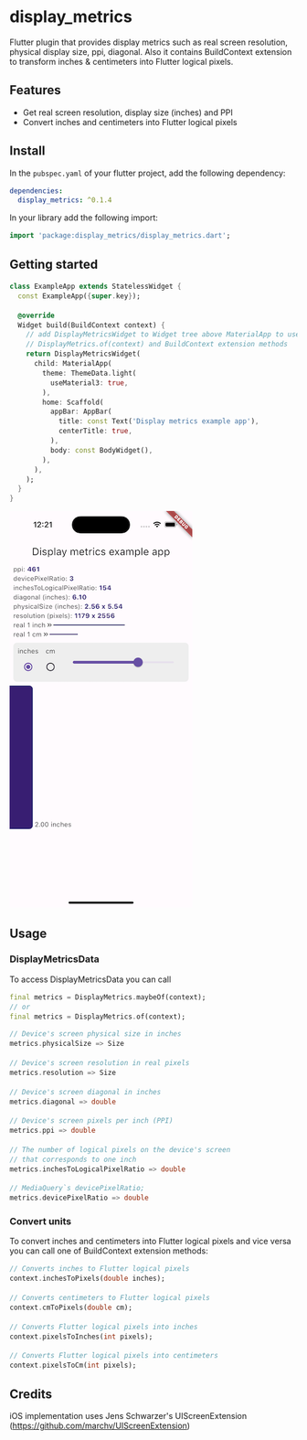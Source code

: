# display_metrics

Flutter plugin that provides display metrics such as real screen resolution, physical display size, ppi, diagonal. Also it contains BuildContext extension to transform inches & centimeters into Flutter logical pixels.

## Features

* Get real screen resolution, display size (inches) and PPI
* Convert inches and centimeters into Flutter logical pixels

## Install

In the `pubspec.yaml` of your flutter project, add the following dependency:

```yaml
dependencies:
  display_metrics: ^0.1.4
```

In your library add the following import:

```dart
import 'package:display_metrics/display_metrics.dart';
```

## Getting started

```dart
class ExampleApp extends StatelessWidget {
  const ExampleApp({super.key});

  @override
  Widget build(BuildContext context) {
    // add DisplayMetricsWidget to Widget tree above MaterialApp to use
    // DisplayMetrics.of(context) and BuildContext extension methods
    return DisplayMetricsWidget(
      child: MaterialApp(
        theme: ThemeData.light(
          useMaterial3: true,
        ),
        home: Scaffold(
          appBar: AppBar(
            title: const Text('Display metrics example app'),
            centerTitle: true,
          ),
          body: const BodyWidget(),
        ),
      ),
    );
  }
}
```
![Example app](example/example.png)

## Usage

### DisplayMetricsData

To access DisplayMetricsData you can call 
```dart
final metrics = DisplayMetrics.maybeOf(context);
// or
final metrics = DisplayMetrics.of(context);
```

```dart
// Device's screen physical size in inches
metrics.physicalSize => Size

// Device's screen resolution in real pixels
metrics.resolution => Size

// Device's screen diagonal in inches
metrics.diagonal => double

// Device's screen pixels per inch (PPI)
metrics.ppi => double 

// The number of logical pixels on the device's screen
// that corresponds to one inch
metrics.inchesToLogicalPixelRatio => double 

// MediaQuery`s devicePixelRatio;
metrics.devicePixelRatio => double 
```

### Convert units
To convert inches and centimeters into Flutter logical pixels and vice versa you can call one of BuildContext extension methods:
```dart
// Converts inches to Flutter logical pixels
context.inchesToPixels(double inches);

// Converts centimeters to Flutter logical pixels
context.cmToPixels(double cm);

// Converts Flutter logical pixels into inches
context.pixelsToInches(int pixels);

// Converts Flutter logical pixels into centimeters
context.pixelsToCm(int pixels);
```

## Credits

iOS implementation uses Jens Schwarzer's UIScreenExtension (https://github.com/marchv/UIScreenExtension)
